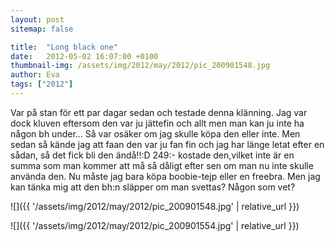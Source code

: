 ```yaml
---
layout: post
sitemap: false

title:  "Long black one"
date:   2012-05-02 16:07:00 +0100
thumbnail-img: /assets/img/2012/may/2012/pic_200901548.jpg
author: Eva
tags: ["2012"]
---
```


Var på stan för ett par dagar sedan och testade denna klänning. Jag var dock kluven eftersom den var ju jättefin och allt men man kan ju inte ha någon bh under... Så var osäker om jag skulle köpa den eller inte. Men sedan så kände jag att faan den var ju fan fin och jag har länge letat efter en sådan, så det fick bli den ändå!!:D 249:- kostade den,vilket inte är en summa som man kommer att må så dåligt efter sen om man nu inte skulle använda den. Nu måste jag bara köpa boobie-tejp eller en freebra. Men jag kan tänka mig att den bh:n släpper om man svettas? Någon som vet?

![]({{ '/assets/img/2012/may/2012/pic_200901548.jpg'  | relative_url }})

![]({{ '/assets/img/2012/may/2012/pic_200901554.jpg'  | relative_url }})

